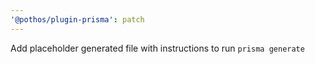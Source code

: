 ```yaml
---
'@pothos/plugin-prisma': patch
---
```


Add placeholder generated file with instructions to run `prisma generate`
